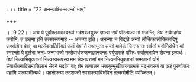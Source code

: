 +++
title = "22 अनन्याश्चिन्तयन्तो माम्"

+++
  
  
।।9.22।। अथ ये पूर्वोक्तसर्वस्वरूपं मदंशबलयुक्तं ज्ञात्वा सर्वं परित्यज्य
मां भजन्ति; तेषां सर्वमहमेव करोमि; त उत्तमा इति तत्स्वरूपमाह -- अनन्या
इति। अनन्याः न विद्यते अन्यो लौकिकालौकिकादिषु प्रार्थ्यत्वेन येषां; वा
मत्सेवनातिरिक्तं फलं येषां ते तथाभूताः सन्तो मामेकं चिन्तयन्तः सर्वतो
मनोनिरोधेन मां स्मरन्तो ये दुर्लभा जनाः जन्मभाजो
मत्सेवार्थकजन्मज्ञानवन्तः पर्युपासते परितः सर्वात्मभावेन सेवन्त
इत्यर्थः। तेषां नित्याभियुक्तानां नित्यस्वरूपस्य मम सेवनपराणां मम
नित्यमभियुक्तानां सम्मतानां योगं सेवार्थधनादिसम्पत्तिलाभं सेवने मद्योगं
वा; क्षेमं तत्पालनं भक्त्युन्मुखीकरणात्मकं मद्भावरूपं वा अहं पुरुषोत्तमः
वहामि पालयामीत्यर्थः। वहनोक्त्या तदशक्तौ स्वशक्त्याविर्भावेन तत्करोमीति
व्यञ्जितम्।  
  
